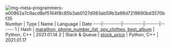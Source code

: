 ![img-meta-programmers-e00862a7c9acd8ef5164f8c85b3ab0127d083ab59b3a98d7219690bd3570bf35](https://user-images.githubusercontent.com/44021629/104650049-fb202c80-56f8-11eb-8813-9dc783ed2f78.png)
Number | Type | Name | Language | Date 
----|---------|----------|-------|------
 1 | Hash | [marathon, phone_number_list, spy_clothes, best_album](https://github.com/yoncho/Algorithm_programmers/tree/main/coding_test_practice/1.Hash)  | Python, C++ | 2021.01.14
2 | Stack & Queue | [stock_price](https://github.com/yoncho/Algorithm_programmers/tree/main/coding_test_practice/2.STACK_QUEUE)  | Python, C++ | 2021.01.17


